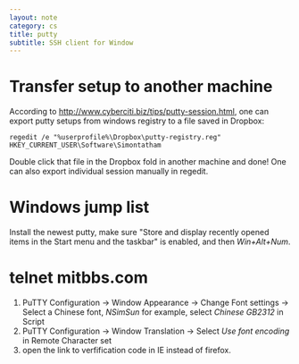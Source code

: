 ```yaml
---
layout: note
category: cs
title: putty
subtitle: SSH client for Window
---
```


Transfer setup to another machine
=================================

According to http://www.cyberciti.biz/tips/putty-session.html, one can export
putty setups from windows registry to a file saved in Dropbox:

~~~
regedit /e "%userprofile%\Dropbox\putty-registry.reg" HKEY_CURRENT_USER\Software\Simontatham
~~~

Double click that file in the Dropbox fold in another machine and done! One can
also export individual session manually in regedit.

Windows jump list
=================

Install the newest putty, make sure "Store and display recently opened items in
the Start menu and the taskbar" is enabled, and then *Win+Alt+Num*.

telnet mitbbs.com
=================

1. PuTTY Configuration -> Window Appearance -> Change Font settings -> Select a
Chinese font, *NSimSun* for example, select *Chinese GB2312* in Script
2. PuTTY Configuration -> Window Translation -> Select *Use font encoding* in
Remote Character set
3. open the link to verfification code in IE instead of firefox.

